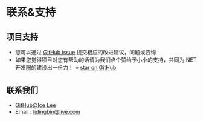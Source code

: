 # 联系&支持

## 项目支持
- 您可以通过 [GitHub issue](https://github.com/eznew-net/Docs/issues) 提交相应的改进建议，问题或咨询
- 如果您觉得项目对您有帮助的话请为我们点个赞给予小小的支持，共同为.NET开发圈的建设出一份力！ ⭐️ [star on GitHub](https://github.com/eznew-net/EZNEW.Develop)

## 联系我们

- [GitHub@Ice Lee](https://github.com/lidingbin)
- Email : lidingbin@live.com